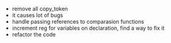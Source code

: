 
+ remove all copy_token
+ it causes lot of bugs
+ handle passing references to comparasion functions
+ increment reg for variables on declaration, find a way to fix it
+ refactor the code